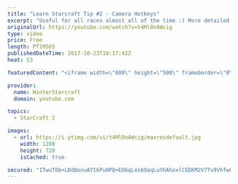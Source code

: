 ```yaml
---
title: "Learn Starcraft Tip #2 - Camera Hotkeys"
excerpt: "Useful for all races almost all of the time :) More detailed guides/tutorials under the learn to play starcraft playlist."
originalUrl: https://youtube.com/watch?v=t4Ml0nAWcig
type: video
price: Free
length: PT1M56S
publishedDateTime: 2017-10-23T18:17:42Z
heat: 53

featuredContent: "<iframe width=\"800\" height=\"500\" frameborder=\"0\" src=\"https://www.youtube.com/embed/t4Ml0nAWcig\" allow=\"accelerometer; autoplay; encrypted-media; gyroscope; picture-in-picture\" allowfullscreen></iframe>"

provider:
  name: WinterStarcraft
  domain: youtube.com

topics:
  - StarCraft 2

images:
  - url: https://i.ytimg.com/vi/t4Ml0nAWcig/maxresdefault.jpg
    width: 1280
    height: 720
    isCached: true

secured: "ITwuT0b+LDdQonuAYI6Pu0PQ+EO6qLes6OaqLuYhAhoxlCEDKM2V7Tv9Vhfw694ZUaUqcd1EbTkzBnc+zmDpacLNFjXBuwFV4fkNeIlQ/U54/dm9bQvOxY/vRwaf2h8lKbC53azcXzfFVg9JlR+80M8YBGFzSYJTGCPByajFWeanLZxEmDrqc098JWl9NVQYFiJ4L9rwtktbPf6nHMYWt0qxBq4mBlOxo9lBlqgMowaV0VuKDuyTuX/PDreqeBRZcDEEhO0aNi6ZsmVLxRMLFICNUKMLtmCz+OnoNlNmXOKWLxKHWABdBEnLm982i9nd7axRNk0m26gvqPysqpIbQrX9dwjm1w9L5AQ9IKpCEcJJD1YdFeqh4FbKi5NEi4Mf78g6NKhXbOyxAYnWrEl6o5uN1qyxWB/EIlCpKuYrAjU=;m1Cq+/XSCs5HIFeggUMC4Q=="
---
```


